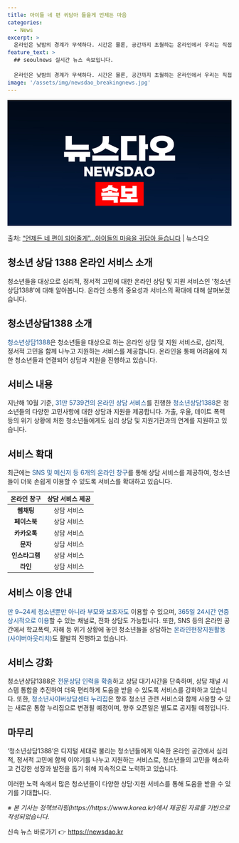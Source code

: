 ```yaml
---
title: 아이들 네 편 귀담아 들을게 언제든 마음
categories:
  - News
excerpt: >
  온라인은 낮밤의 경계가 무색하다. 시간은 물론, 공간까지 초월하는 온라인에서 우리는 직접 마주했을 때보다 오…
feature_text: >
  ## seoulnews 실시간 뉴스 속보입니다.

  온라인은 낮밤의 경계가 무색하다. 시간은 물론, 공간까지 초월하는 온라인에서 우리는 직접 마주했을 때보다 오…
image: '/assets/img/newsdao_breakingnews.jpg'
---
```


![뉴스다오 속보](/assets/img/newsdao_breakingnews.jpg)

<p>출처: <a href="https://newsdao.kr/2968" rel="dofollow">“언제든 네 편이 되어줄게”…아이들의 마음을 귀담아 듣습니다</a> | 뉴스다오</p>

<h2>청소년 상담 1388 온라인 서비스 소개</h2>
<p data-ke-size="size16">청소년들을 대상으로 심리적, 정서적 고민에 대한 온라인 상담 및 지원 서비스인 '청소년상담1388'에 대해 알아봅니다. 온라인 소통의 중요성과 서비스의 확대에 대해 살펴보겠습니다.</p>

<h2 data-ke-size="size26">청소년상담1388 소개</h2>
<p><span style="color: #1a5490;">청소년상담1388</span>은 청소년들을 대상으로 하는 온라인 상담 및 지원 서비스로, 심리적, 정서적 고민을 함께 나누고 지원하는 서비스를 제공합니다. 온라인을 통해 어려움에 처한 청소년들과 연결되어 상담과 지원을 진행하고 있습니다.</p>

<h2 data-ke-size="size26">서비스 내용</h2>
<p>지난해 10월 기준, <span style="color: #1a5490;">31만 5739건의 온라인 상담 서비스</span>를 진행한 <span style="color: #1a5490;">청소년상담1388</span>은 청소년들의 다양한 고민사항에 대한 상담과 지원을 제공합니다. 가출, 우울, 데이트 폭력 등의 위기 상황에 처한 청소년들에게도 심리 상담 및 지원기관과의 연계를 지원하고 있습니다.</p>

<h2 data-ke-size="size26">서비스 확대</h2>
<p>최근에는 <span style="color: #1a5490;">SNS 및 메신저 등 6개의 온라인 창구</span>를 통해 상담 서비스를 제공하여, 청소년들이 더욱 손쉽게 이용할 수 있도록 서비스를 확대하고 있습니다.</p>
<table>
  <thead>
    <tr>
      <th>온라인 창구</th>
      <th>상담 서비스 제공</th>
    </tr>
  </thead>
  <tbody>
    <tr>
      <td style="text-align: center; height: 17px;"><b>웹채팅</b></td>
      <td style="text-align: center; height: 17px;">상담 서비스</td>
    </tr>
    <tr>
      <td style="text-align: center; height: 17px;"><b>페이스북</b></td>
      <td style="text-align: center; height: 17px;">상담 서비스</td>
    </tr>
    <tr>
      <td style="text-align: center; height: 17px;"><b>카카오톡</b></td>
      <td style="text-align: center; height: 17px;">상담 서비스</td>
    </tr>
    <tr>
      <td style="text-align: center; height: 17px;"><b>문자</b></td>
      <td style="text-align: center; height: 17px;">상담 서비스</td>
    </tr>
    <tr>
      <td style="text-align: center; height: 17px;"><b>인스타그램</b></td>
      <td style="text-align: center; height: 17px;">상담 서비스</td>
    </tr>
    <tr>
      <td style="text-align: center; height: 17px;"><b>라인</b></td>
      <td style="text-align: center; height: 17px;">상담 서비스</td>
    </tr>
  </tbody>
</table>

<h2 data-ke-size="size26">서비스 이용 안내</h2>
<p><span style="color: #1a5490;">만 9~24세 청소년뿐만 아니라 부모와 보호자도</span> 이용할 수 있으며, <span style="color: #1a5490;">365일 24시간 연중 상시적으로 이용</span>할 수 있는 채널로, 전화 상담도 가능합니다. 또한, SNS 등의 온라인 공간에서 학교폭력, 자해 등 위기 상황에 놓인 청소년들을 상담하는 <span style="color: #1a5490;">온라인현장지원활동(사이버아웃리치)</span>도 활발히 진행하고 있습니다.</p>

<h2 data-ke-size="size26">서비스 강화</h2>
<p>청소년상담1388은 <span style="color: #1a5490;">전문상담 인력을 확충</span>하고 상담 대기시간을 단축하며, 상담 채널 시스템 통합을 추진하여 더욱 편리하게 도움을 받을 수 있도록 서비스를 강화하고 있습니다. 또한, <span style="color: #1a5490;">청소년사이버상담센터 누리집</span>은 향후 청소년 관련 서비스와 함께 사용할 수 있는 새로운 통합 누리집으로 변경될 예정이며, 향후 오픈일은 별도로 공지될 예정입니다.</p>

<h2 data-ke-size="size26">마무리</h2>
<p>‘청소년상담1388’은 디지털 세대로 불리는 청소년들에게 익숙한 온라인 공간에서 심리적, 정서적 고민에 함께 이야기를 나누고 지원하는 서비스로, 청소년들의 고민을 해소하고 건강한 성장과 발전을 돕기 위해 지속적으로 노력하고 있습니다.</p>
<p>이러한 노력 속에서 많은 청소년들이 다양한 상담·지원 서비스를 통해 도움을 받을 수 있기를 기대합니다.</p>
<p><i>※ 본 기사는 정책브리핑(https://https://www.korea.kr)에서 제공된 자료를 기반으로 작성되었습니다.</i></p> 

신속 뉴스 바로가기 👉 <a href="https://newsdao.kr" rel="dofollow">https://newsdao.kr</a>


